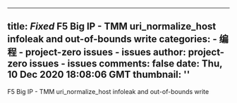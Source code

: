 
---
title: _Fixed_ F5 Big IP - TMM uri_normalize_host infoleak and out-of-bounds write
categories: 
    - 编程
    - project-zero issues - issues
author: project-zero issues - issues
comments: false
date: Thu, 10 Dec 2020 18:08:06 GMT
thumbnail: ''
---

<div>   
F5 Big IP - TMM uri_normalize_host infoleak and out-of-bounds write  
</div>
            